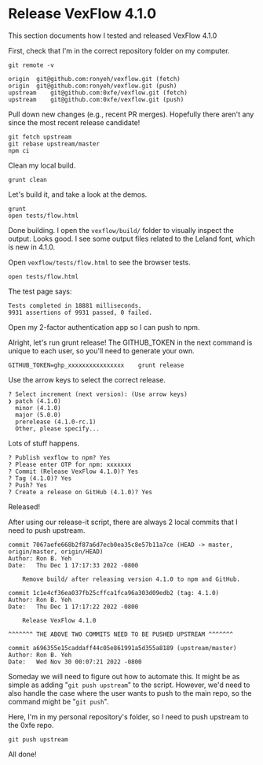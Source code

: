

# Release VexFlow 4.1.0
This section documents how I tested and released VexFlow 4.1.0 

First, check that I'm in the correct repository folder on my computer.

```
git remote -v
```
```
origin	git@github.com:ronyeh/vexflow.git (fetch)
origin	git@github.com:ronyeh/vexflow.git (push)
upstream	git@github.com:0xfe/vexflow.git (fetch)
upstream	git@github.com:0xfe/vexflow.git (push)
```

Pull down new changes (e.g., recent PR merges). Hopefully there aren't any since the most recent release candidate!

```
git fetch upstream
git rebase upstream/master
npm ci
```

Clean my local build.

```
grunt clean
```

Let's build it, and take a look at the demos.

```
grunt
open tests/flow.html
```

Done building. I open the `vexflow/build/` folder to visually inspect the output. Looks good. I see some output files related to the Leland font, which is new in 4.1.0.

Open `vexflow/tests/flow.html` to see the browser tests.

```
open tests/flow.html
```

The test page says:

```
Tests completed in 18881 milliseconds.
9931 assertions of 9931 passed, 0 failed.
```

Open my 2-factor authentication app so I can push to npm.

Alright, let's run grunt release! The GITHUB_TOKEN in the next command is unique to each user, so you'll need to generate your own.

```
GITHUB_TOKEN=ghp_xxxxxxxxxxxxxxxx    grunt release
```

Use the arrow keys to select the correct release.

```
? Select increment (next version): (Use arrow keys)
❯ patch (4.1.0)
  minor (4.1.0)
  major (5.0.0)
  prerelease (4.1.0-rc.1)
  Other, please specify...
```

Lots of stuff happens.

```
? Publish vexflow to npm? Yes
? Please enter OTP for npm: xxxxxxx
? Commit (Release VexFlow 4.1.0)? Yes
? Tag (4.1.0)? Yes
? Push? Yes
? Create a release on GitHub (4.1.0)? Yes
```

Released!

After using our release-it script, there are always 2 local commits that I need to push upstream.

```
commit 7067aefe668b2f87a6d7ecb0ea35c8e57b11a7ce (HEAD -> master, origin/master, origin/HEAD)
Author: Ron B. Yeh
Date:   Thu Dec 1 17:17:33 2022 -0800

    Remove build/ after releasing version 4.1.0 to npm and GitHub.

commit 1c1e4cf36ea037fb25cffca1fca96a303d09edb2 (tag: 4.1.0)
Author: Ron B. Yeh
Date:   Thu Dec 1 17:17:22 2022 -0800

    Release VexFlow 4.1.0

^^^^^^^ THE ABOVE TWO COMMITS NEED TO BE PUSHED UPSTREAM ^^^^^^^

commit a696355e15caddaff44c05e861991a5d355a8189 (upstream/master)
Author: Ron B. Yeh
Date:   Wed Nov 30 00:07:21 2022 -0800

```

Someday we will need to figure out how to automate this. It might be as simple as adding "`git push upstream`" to the script. However, we'd need to also handle the case where the user wants to push to the main repo, so the command might be "`git push`".

Here, I'm in my personal repository's folder, so I need to push upstream to the 0xfe repo.

```
git push upstream
```

All done!